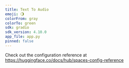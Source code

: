 ```yaml
---
title: Text To Audio
emoji: 🌖
colorFrom: gray
colorTo: green
sdk: gradio
sdk_version: 4.10.0
app_file: app.py
pinned: false
---
```


Check out the configuration reference at https://huggingface.co/docs/hub/spaces-config-reference
